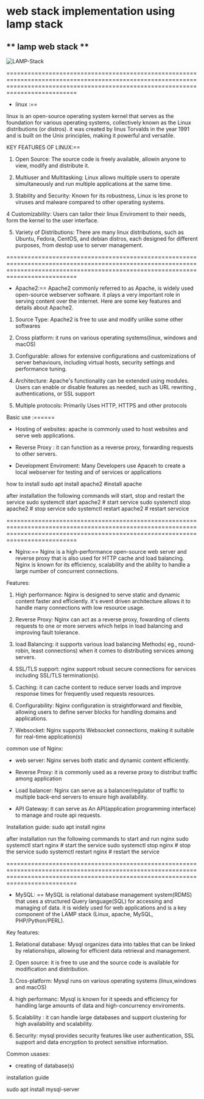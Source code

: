 # web stack implementation using lamp stack
** lamp web stack ** 
---
![LAMP-Stack](https://github.com/user-attachments/assets/dfcea874-1ce0-4de5-8e35-df878a63987e)


======================================================================================================================================================================================
* linux :==

linux is an open-source operating system kernel that serves as the foundation for various operating systems, collectively known as the Linux distributions (or distros). it was created by linus Torvalds in the year 1991 and is built on the Unix principles, making it powerful and versatile.

KEY FEATURES OF LINUX:==
1. Open Source: The source code is freely available, allowin anyone to view, modify and distribute it.

2. Multiuser and Multitasking: Linux allows multiple users to operate simultaneously and run multiple applications at the same time.

3. Stability and Security: Known for its robustness, Linux is les prone to viruses and malware compared to other operating systems.

4 Customizability: Users can tailor their linux Enviroment to their needs, form the kernel to the user interface.

5. Variety of Distributions: There are many linux distributions, such as Ubuntu, Fedora, CentOS, and debian distros, each designed for different purposes, from destop use to server management.


======================================================================================================================================================================================
* Apache2:==
Apache2 commonly referred to as Apache, is widely used open-source webserver software. it plays a very important role in serving content over the internet. Here are some key features and details about Apache2.

1. Source Type: Apache2 is free to use and modify unlike some other softwares

2. Cross platform: it runs on various operating systems(linux, windows and macOS)

3. Configurable: allows for extensive configurations and customizations of server behaviours, including virtual hosts, security settings and performance tuning.

4. Architecture: Apache's functionality can be extended using modules. Users can enable or disable features as needed, such as URL rewriting , authentications, or SSL support

5. Multiple protocols: Primarily Uses HTTP, HTTPS and other protocols

Basic use :======

* Hosting of websites: apache is commonly used to host websites and serve web applications.

* Reverse Proxy : it can function as a reverse proxy, forwarding requests to other servers.

* Development Enviroment: Many Developers use Apaceh to create a local webserver for testing and of services or applications

how to install
sudo apt install apache2 #install apache

after installation the following commands will start, stop and restart the service
sudo systemctl start apache2 # start service
sudo systemctl stop apache2 # stop service
sdo systemctl restart apache2 # restart servcice


======================================================================================================================================================================================
* Nginx:==
Nginx is a high-performance open-source web server and reverse proxy that is also used for HTTP cache and load balancing. Nginx is known for its efficiency, scalability and the ability to handle a large number of concurrent connections.

Features:
1. High performance: Nginx is designed to serve static and dynamic content faster and efficiently. it's event driven architecture allows it to handle many connections with low resource usage.

2. Reverse Proxy: Nginx can act as a reverse proxy, fowarding of clients requests to one or more servers which helps in load balancing and improving fault tolerance.

3. load Balancing: it supports various load balancing Methods( eg., round-robin, least connections) when it comes to distributing services among servers.

4. SSL/TLS support: nginx support robust secure connections for services including SSL/TLS termination(s).

5. Caching: it can cache content to reduce server loads and improve response times for frequently used requests resources.

6. Configurability: Nginx configuration is straightforward and flexible, allowing users to define server blocks for handling domains and applications.

7. Websocket: Nginx supports Websocket connections, making it suitable for real-time application(s)


common use of Nginx:

* web server: Nginx serves both static and dynamic content efficiently.

* Reverse Proxy: it is commonly used as a reverse proxy to distribut traffic among application

* Load balancer: Nginx can serve as a balancer/regulator of traffic to multiple back-end servers to ensure high availability.

* API Gateway: it can serve as An API(application programming interface) to manage and route api requests.

Installation guide: 
sudo apt install nginx

after installation run the following commands to start and run nginx
sudo systemctl start nginx # start the service
sudo systemctl stop nginx # stop the service
sudo systemctl restart nginx # restart the service


======================================================================================================================================================================================
* MySQL: ==
MySQL is relational database management system(RDMS) that uses a structured Query language(SQL) for accessing and managing of data. it is widely used for web applications and is a key component of the LAMP stack (Linux, apache, MySQL, PHP/Python/PERL).

Key features:
1. Relational database: Mysql organizes data into tables that can be linked by relationships, allowing for efficient data retrieval and management.

2. Open source: it is free to use and the source code is available for modification and distribution.

3. Cros-platform: Mysql runs on various operating systems (linux,windows and macOS)

4. high performanc: Mysql is known for it speeds and efficiency for handling large amounts of data and high-concurrency enviroments.

5. Scalability : it can handle large databases and support clustering for high availability and scalability.

6. Security: mysql provides security features like user authentication, SSL support and data encryption to protect sensitive information.

Common usases:

* creating of database(s)

installation guide

sudo apt install mysql-server
